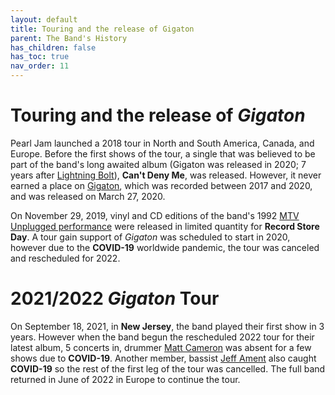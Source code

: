 ```yaml
---
layout: default
title: Touring and the release of Gigaton
parent: The Band's History
has_children: false
has_toc: true
nav_order: 11
---
```


# Touring and the release of *Gigaton*

Pearl Jam launched a 2018 tour in North and South America, Canada, and Europe. Before the first shows of the tour, a single that was believed to be part of the band's long awaited album (Gigaton was released in 2020; 7 years after [Lightning Bolt](https://pearljamopedia.ml/docs/Albums/Studio/Lightning-Bolt)), **Can't Deny Me**, was released. However, it never earned a place on [Gigaton](https://pearljamopedia.ml/docs/Albums/Studio/Gigaton), which was recorded between 2017 and 2020, and was released on March 27, 2020. 

On November 29, 2019, vinyl and CD editions of the band's 1992 [MTV Unplugged performance](https://pearljamopedia.ml/docs/Albums/Live/MTV-Unplugged) were released in limited quantity for **Record Store Day**. A tour gain support of *Gigaton* was scheduled to start in 2020, however due to the **COVID-19** worldwide pandemic, the tour was canceled and rescheduled for 2022. 

# 2021/2022 *Gigaton* Tour

On September 18, 2021, in **New Jersey**, the band played their first show in 3 years. However when the band begun the rescheduled 2022 tour for their latest album, 5 concerts in, drummer [Matt Cameron](https://pearljamopedia.ml/docs/Notable-Mentions/Current-Members/Matt-Cameron) was absent for a few shows due to **COVID-19**. Another member, bassist [Jeff Ament](https://pearljamopedia.ml/docs/Notable-Mentions/Current-Members) also caught **COVID-19** so the rest of the first leg of the tour was cancelled. The full band returned in June of 2022 in Europe to continue the tour.

